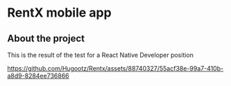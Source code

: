 <h1>RentX mobile app</h1>
<h2>About the project</h2>


This is the result of the test for a React Native Developer position

https://github.com/Hugootz/Rentx/assets/88740327/55acf38e-99a7-410b-a8d9-8284ee736866

